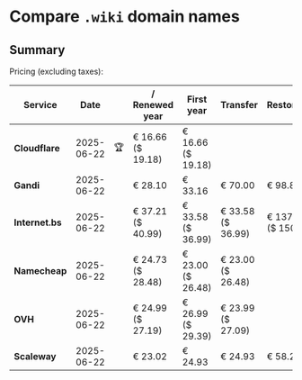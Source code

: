 # Compare `.wiki` domain names

## Summary

Pricing (excluding taxes):

| Service | Date |  | / Renewed year | First year | Transfer | Restoration |
|--|--|--|--|--|--|--|
| **Cloudflare** | 2025-06-22 | 🏆 | € 16.66<br>($ 19.18) | € 16.66<br>($ 19.18) |  |  |
| **Gandi** | 2025-06-22 |  | € 28.10 | € 33.16 | € 70.00 | € 98.85 |
| **Internet.bs** | 2025-06-22 |  | € 37.21<br>($ 40.99) | € 33.58<br>($ 36.99) | € 33.58<br>($ 36.99) | € 137.05<br>($ 150.99) |
| **Namecheap** | 2025-06-22 |  | € 24.73<br>($ 28.48) | € 23.00<br>($ 26.48) | € 23.00<br>($ 26.48) |  |
| **OVH** | 2025-06-22 |  | € 24.99<br>($ 27.19) | € 26.99<br>($ 29.39) | € 23.99<br>($ 27.09) |  |
| **Scaleway** | 2025-06-22 |  | € 23.02 | € 24.93 | € 24.93 | € 58.26 |
